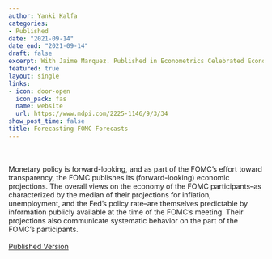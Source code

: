 ```yaml
---
author: Yanki Kalfa
categories:
- Published
date: "2021-09-14"
date_end: "2021-09-14"
draft: false
excerpt: With Jaime Marquez. Published in Econometrics Celebrated Econometricians - David Hendry
featured: true
layout: single
links:
- icon: door-open
  icon_pack: fas
  name: website
  url: https://www.mdpi.com/2225-1146/9/3/34
show_post_time: false
title: Forecasting FOMC Forecasts
---
```


\
\
Monetary policy is forward-looking, and as part of the FOMC’s effort toward transparency, the FOMC publishes its (forward-looking) economic projections. The overall views on the economy of the FOMC participants–as characterized by the median of their projections for inflation, unemployment, and the Fed’s policy rate–are themselves predictable by information publicly available at the time of the FOMC’s meeting. Their projections also communicate systematic behavior on the part of the FOMC’s participants.
\
\
[Published Version](https://www.yankikalfa.com/research/forecastfomc/kalfa_marquez_forecasting_fomc.pdf)



